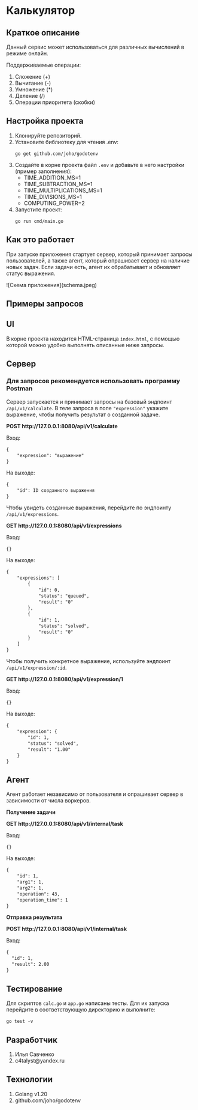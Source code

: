 <h1>Калькулятор</h1>

<h2>Краткое описание</h2>
<p>Данный сервис может использоваться для различных вычислений в режиме онлайн.</p>
<p>Поддерживаемые операции:</p>
<ol>
  <li>Сложение (+)</li>
  <li>Вычитание (-)</li>
  <li>Умножение (*)</li>
  <li>Деление (/)</li>
  <li>Операции приоритета (скобки)</li>
</ol>

<h2>Настройка проекта</h2>
<ol>
  <li>Клонируйте репозиторий.</li>
  <li>Установите библиотеку для чтения .env:
    <pre><code>go get github.com/joho/godotenv</code></pre>
  </li>
  <li>Создайте в корне проекта файл <code>.env</code> и добавьте в него настройки (пример заполнения):
    <ul>
      <li>TIME_ADDITION_MS=1</li>
      <li>TIME_SUBTRACTION_MS=1</li>
      <li>TIME_MULTIPLICATIONS_MS=1</li>
      <li>TIME_DIVISIONS_MS=1</li>
      <li>COMPUTING_POWER=2</li>
    </ul>
  </li>
  <li>Запустите проект:
    <pre><code>go run cmd/main.go</code></pre>
  </li>
</ol>

<h2>Как это работает</h2>
<p>При запуске приложения стартует сервер, который принимает запросы пользователей, а также агент, который опрашивает сервер на наличие новых задач. Если задачи есть, агент их обрабатывает и обновляет статус выражения.</p>
![Схема приложения](schema.jpeg)

<h2>Примеры запросов</h2>

<h2>UI</h2>
<p>В корне проекта находится HTML-страница <code>index.html</code>, с помощью которой можно удобно выполнять описанные ниже запросы.</p>

<h2>Сервер</h2>
<h3>Для запросов рекомендуется использовать программу Postman</h3>
<p>Сервер запускается и принимает запросы на базовый эндпоинт <code>/api/v1/calculate</code>. В теле запроса в поле <code>"expression"</code> укажите выражение, чтобы получить результат о созданной задаче.</p>
<p><strong>POST http://127.0.0.1:8080/api/v1/calculate</strong></p>
<p>Вход:</p>
<pre><code>{
    "expression": "выражение"
}</code></pre>
<p>На выходе:</p>
<pre><code>{
    "id": ID созданного выражения
}</code></pre>

<p>Чтобы увидеть созданные выражения, перейдите по эндпоинту <code>/api/v1/expressions</code>.</p>
<p><strong>GET http://127.0.0.1:8080/api/v1/expressions</strong></p>
<p>Вход:</p>
<pre><code>{}</code></pre>
<p>На выходе:</p>
<pre><code>{
    "expressions": [
        {
            "id": 0,
            "status": "queued",
            "result": "0"
        },
        {
            "id": 1,
            "status": "solved",
            "result": "0"
        }
    ]
}</code></pre>

<p>Чтобы получить конкретное выражение, используйте эндпоинт <code>/api/v1/expression/:id</code>.</p>
<p><strong>GET http://127.0.0.1:8080/api/v1/expression/1</strong></p>
<p>Вход:</p>
<pre><code>{}</code></pre>
<p>На выходе:</p>
<pre><code>{
    "expression": {
        "id": 1,
        "status": "solved",
        "result": "1.00"
    }
}</code></pre>

<h2>Агент</h2>
<p>Агент работает независимо от пользователя и опрашивает сервер в зависимости от числа воркеров.</p>
<p><strong>Получение задачи</strong></p>
<p><strong>GET http://127.0.0.1:8080/api/v1/internal/task</strong></p>
<p>Вход:</p>
<pre><code>{}</code></pre>
<p>На выходе:</p>
<pre><code>{
    "id": 1,
    "arg1": 1,
    "arg2": 1,
    "operation": 43,
    "operation_time": 1
}</code></pre>

<p><strong>Отправка результата</strong></p>
<p><strong>POST http://127.0.0.1:8080/api/v1/internal/task</strong></p>
<p>Вход:</p>
<pre><code>{
  "id": 1,
  "result": 2.00
}</code></pre>

<h2>Тестирование</h2>
<p>Для скриптов <code>calc.go</code> и <code>app.go</code> написаны тесты. Для их запуска перейдите в соответствующую директорию и выполните:</p>
<pre><code>go test -v</code></pre>

<h2>Разработчик</h2>
<ol>
  <li>Илья Савченко</li>
  <li>c4talyst@yandex.ru</li>
</ol>

<h2>Технологии</h2>
<ol>
  <li>Golang v1.20</li>
  <li>github.com/joho/godotenv</li>
</ol>